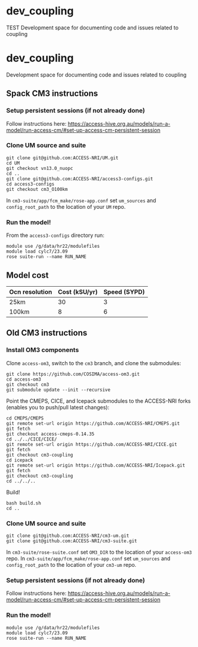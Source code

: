 # dev_coupling
TEST
Development space for documenting code and issues related to coupling

# dev_coupling

Development space for documenting code and issues related to coupling

## Spack CM3 instructions

### Setup persistent sessions (if not already done)

Follow instructions here: https://access-hive.org.au/models/run-a-model/run-access-cm/#set-up-access-cm-persistent-session

### Clone UM source and suite
```
git clone git@github.com:ACCESS-NRI/UM.git
cd UM
git checkout vn13.0_nuopc
cd ..
git clone git@github.com:ACCESS-NRI/access3-configs.git
cd access3-configs
git checkout cm3_O100km
```

In `cm3-suite/app/fcm_make/rose-app.conf` set `um_sources` and `config_root_path` to the location of your `UM` repo.

### Run the model!

From the `access3-configs` directory run:

```
module use /g/data/hr22/modulefiles
module load cylc7/23.09
rose suite-run --name RUN_NAME
```

## Model cost

| Ocn resolution | Cost (kSU/yr) | Speed (SYPD) |
|----------------|---------------|--------------|
| 25km           | 30            | 3            |
| 100km          | 8             | 6            |

## Old CM3 instructions

### Install OM3 components

Clone `access-om3`, switch to the `cm3` branch, and clone the submodules:
```
git clone https://github.com/COSIMA/access-om3.git
cd access-om3
git checkout cm3
git submodule update --init --recursive
```

Point the CMEPS, CICE, and Icepack submodules to the ACCESS-NRI forks (enables you to push/pull latest changes):
```
cd CMEPS/CMEPS
git remote set-url origin https://github.com/ACCESS-NRI/CMEPS.git
git fetch
git checkout access-cmeps-0.14.35
cd ../../CICE/CICE/
git remote set-url origin https://github.com/ACCESS-NRI/CICE.git
git fetch
git checkout cm3-coupling
cd icepack
git remote set-url origin https://github.com/ACCESS-NRI/Icepack.git
git fetch
git checkout cm3-coupling
cd ../../..
```

Build!
```
bash build.sh
cd ..
```


### Clone UM source and suite
```
git clone git@github.com:ACCESS-NRI/cm3-um.git
git clone git@github.com:ACCESS-NRI/cm3-suite.git
```
In `cm3-suite/rose-suite.conf` set `OM3_DIR` to the location of your `access-om3` repo.
In `cm3-suite/app/fcm_make/rose-app.conf` set `um_sources` and `config_root_path` to the location of your `cm3-um` repo.

### Setup persistent sessions (if not already done)

Follow instructions here: https://access-hive.org.au/models/run-a-model/run-access-cm/#set-up-access-cm-persistent-session

### Run the model!

```
module use /g/data/hr22/modulefiles
module load cylc7/23.09
rose suite-run --name RUN_NAME
```

